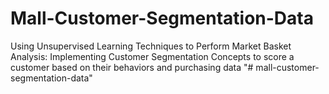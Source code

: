 # Mall-Customer-Segmentation-Data
Using Unsupervised Learning Techniques to Perform Market Basket Analysis:  Implementing Customer Segmentation Concepts to score a customer based on their behaviors and purchasing data
"# mall-customer-segmentation-data" 
